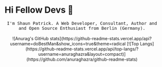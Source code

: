 # Hi Fellow Devs :wave:

<p align="center">
  <samp>
I'm Shaun Patrick. A Web Developer, Consultant, Author and and Open Source Enthusiast from Berlin (Germany).
  </samp>
  <br/>
  <br/>
  ![Anurag's GitHub stats](https://github-readme-stats.vercel.app/api?username=doBestMan&show_icons=true&theme=radical
[![Top Langs](https://github-readme-stats.vercel.app/api/top-langs/?username=anuraghazra&layout=compact)](https://github.com/anuraghazra/github-readme-stats)

</p>
